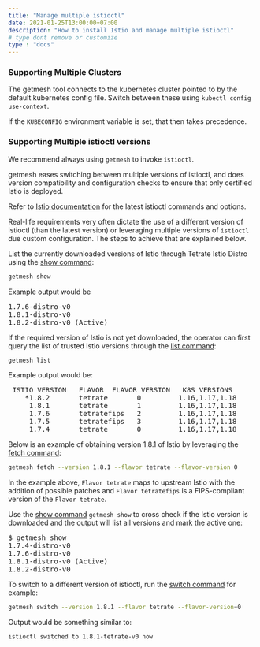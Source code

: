 ```yaml
---
title: "Manage multiple istioctl"
date: 2021-01-25T13:00:00+07:00
description: "How to install Istio and manage multiple istioctl"
# type dont remove or customize
type : "docs"
---
```


### Supporting Multiple Clusters

The getmesh tool connects to the kubernetes cluster pointed to by the default kubernetes config file. Switch between these using `kubectl config use-context`.

If the `KUBECONFIG` environment variable is set, that then takes precedence.

### Supporting Multiple istioctl versions

We recommend always using `getmesh` to invoke `istioctl`. 

getmesh eases switching between multiple versions of istioctl, and does version compatibility and configuration checks to ensure that only certified Istio is deployed.

Refer to [Istio documentation](https://istio.io/latest/docs/reference/commands/istioctl) for the latest istioctl commands and options.

Real-life requirements very often dictate the use of a different version of istioctl (than the latest version) or leveraging multiple versions of `istioctl` due custom configuration. The steps to achieve that are explained below.

List the currently downloaded versions of Istio through Tetrate Istio Distro using the [show command](/getmesh-cli/reference/getmesh_show):

```sh
getmesh show
```

Example output would be
<pre>
1.7.6-distro-v0
1.8.1-distro-v0
1.8.2-distro-v0 (Active)
</pre>

If the required version of Istio is not yet downloaded, the operator can first query the list of trusted Istio versions through the [list command](/getmesh-cli/reference/getmesh_list):
```sh
getmesh list
```

Example output would be:
<pre>
 ISTIO VERSION   FLAVOR  FLAVOR VERSION   K8S VERSIONS  
    *1.8.2       tetrate       0         1.16,1.17,1.18  
     1.8.1       tetrate       1         1.16,1.17,1.18  
     1.7.6       tetratefips   2         1.16,1.17,1.18  
     1.7.5       tetratefips   3         1.16,1.17,1.18  
     1.7.4       tetrate       0         1.16,1.17,1.18  
</pre>
Below is an example of obtaining version 1.8.1 of Istio by leveraging the [fetch command](/getmesh-cli/reference/getmesh_fetch):

```sh
getmesh fetch --version 1.8.1 --flavor tetrate --flavor-version 0 
```

In the example above, `Flavor tetrate` maps to upstream Istio with the addition of possible patches and `Flavor tetratefips` is a FIPS-compliant version of the `Flavor tetrate`.

Use the [show command](/getmesh-cli/reference/getmesh_show) `getmesh show` to cross check if the Istio version is downloaded and the output will list all versions and mark the active one:

<pre>
$ getmesh show
1.7.4-distro-v0
1.7.6-distro-v0
1.8.1-distro-v0 (Active)
1.8.2-distro-v0
</pre>

To switch to a different version of istioctl, run the [switch command](/getmesh-cli/reference/getmesh_switch) for example:
```sh
getmesh switch --version 1.8.1 --flavor tetrate --flavor-version=0
```

Output would be something similar to:

```
istioctl switched to 1.8.1-tetrate-v0 now
```

